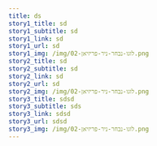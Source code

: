 ```yaml
---
title: ds
story1_title: sd
story1_subtitle: sd
story1_link: sd
story1_url: sd
story1_img: /img/לוגו-נבחר-ניר-פריזיאן-02.png
story2_title: sd
story2_subtitle: sd
story2_link: sd
story2_url: sd
story2_img: /img/לוגו-נבחר-ניר-פריזיאן-02.png
story3_title: sdsd
story3_subtitle: sds
story3_link: sdsd
story3_url: sdsd
story3_img: /img/לוגו-נבחר-ניר-פריזיאן-02.png
---
```

